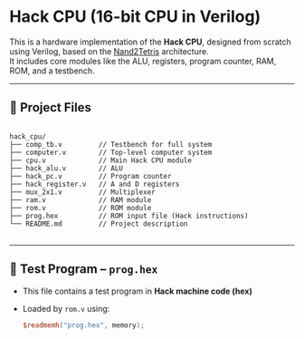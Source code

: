 # Hack CPU (16-bit CPU in Verilog)

This is a hardware implementation of the **Hack CPU**, designed from scratch using Verilog, based on the [Nand2Tetris](https://www.nand2tetris.org/) architecture.  
It includes core modules like the ALU, registers, program counter, RAM, ROM, and a testbench.

---

## 📁 Project Files

<pre>
<code>
hack_cpu/
├── comp_tb.v         // Testbench for full system
├── computer.v        // Top-level computer system
├── cpu.v             // Main Hack CPU module
├── hack_alu.v        // ALU
├── hack_pc.v         // Program counter
├── hack_register.v   // A and D registers
├── mux_2x1.v         // Multiplexer
├── ram.v             // RAM module
├── rom.v             // ROM module
├── prog.hex          // ROM input file (Hack instructions)
└── README.md         // Project description
</code>
</pre>

---

## 🧪 Test Program – `prog.hex`

- This file contains a test program in **Hack machine code (hex)**
- Loaded by `rom.v` using:

  ```verilog
  $readmemh("prog.hex", memory);
